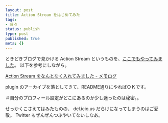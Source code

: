 ```yaml
---
layout: post
title: Action Stream をはじめてみた
tags:
- 日々
status: publish
type: post
published: true
meta: {}
---
```

ときどきブログで見かける Action Stream というものを、<a href="http://wo.skr.jp/mt/stream.html">ここでもやってみました</a>。
以下を参考にしながら。

<a href="http://memolog.org/2008/02/action_stream.html">Action Stream をなんとなく入れてみました - メモログ</a>

plugin のアーカイブを落としてきて、README通りにやればＯＫです。

＃自分のプロフィール設定がどこにあるのか少し迷ったのは秘密。。

せっかくこさえてはみたものの、 del.icio.us だらけになってしまうのはご愛敬。
Twitter もぜんぜんつぶやいてないしなあ。
